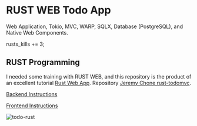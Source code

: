 # RUST WEB Todo App

Web Application, Tokio, MVC, WARP, SQLX, Database (PostgreSQL), and Native Web Components.
  
rusts_kills += 3;

## RUST Programming

I needed some training with RUST WEB, and this repository is the product of an excellent tutorial [Rust Web App](https://www.youtube.com/watch?v=VIig9IcQ-w8). Repository [Jeremy Chone rust-todomvc](https://github.com/jeremychone-channel/rust-todomvc).


[Backend Instructions](./backend/README.md)


[Frontend Instructions](./frontend/README.md)


![todo-rust](https://user-images.githubusercontent.com/19849921/185758642-6134f5d7-e53f-493e-9088-392621c40d7e.png)
